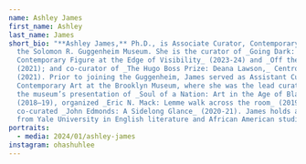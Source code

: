 ```yaml
---
name: Ashley James
first_name: Ashley
last_name: James
short_bio: "**Ashley James,** Ph.D., is Associate Curator, Contemporary Art at
  the Solomon R. Guggenheim Museum. She is the curator of _Going Dark: The
  Contemporary Figure at the Edge of Visibility_ (2023-24) and _Off the Record_
  (2021); and co-curator of _The Hugo Boss Prize: Deana Lawson,_ Centropy
  (2021). Prior to joining the Guggenheim, James served as Assistant Curator of
  Contemporary Art at the Brooklyn Museum, where she was the lead curator for
  the museum’s presentation of _Soul of a Nation: Art in the Age of Black Power_
  (2018–19), organized _Eric N. Mack: Lemme walk across the room_ (2019), and
  co-curated _John Edmonds: A Sidelong Glance_ (2020-21). James holds a Ph.D.
  from Yale University in English literature and African American studies."
portraits:
  - media: 2024/01/ashley-james
instagram: ohashuhlee
---
```

